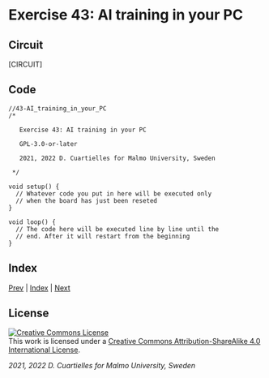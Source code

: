 # Exercise 43: AI training in your PC

## Circuit

[CIRCUIT]

## Code

```c_cpp
//43-AI_training_in_your_PC
/*

   Exercise 43: AI training in your PC

   GPL-3.0-or-later

   2021, 2022 D. Cuartielles for Malmo University, Sweden

 */

void setup() {
  // Whatever code you put in here will be executed only 
  // when the board has just been reseted
}

void loop() {
  // The code here will be executed line by line until the 
  // end. After it will restart from the beginning
}
```

## Index

[Prev](../42-AI_training_with_Jupyter_IMU/42-AI_training_with_Jupyter_IMU.md) |  [Index](../course_index.md) |  [Next](../44-AI_training_on_board/44-AI_training_on_board.md)

## License

<a rel="license" href="http://creativecommons.org/licenses/by-sa/4.0/"><img alt="Creative Commons License" style="border-width:0" src="https://i.creativecommons.org/l/by-sa/4.0/80x15.png" /></a><br />This work is licensed under a <a rel="license" href="http://creativecommons.org/licenses/by-sa/4.0/">Creative Commons Attribution-ShareAlike 4.0 International License</a>.

*2021, 2022 D. Cuartielles for Malmo University, Sweden*
